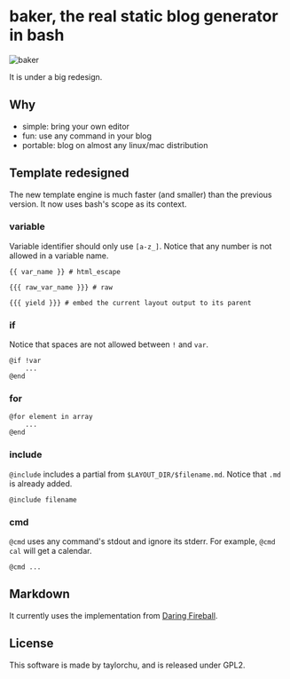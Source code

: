 # baker, the real static blog generator in bash

![baker](http://i.imgur.com/Tngl5Vv.png)

It is under a big redesign.

## Why

- simple: bring your own editor
- fun: use any command in your blog
- portable: blog on almost any linux/mac distribution

## Template redesigned

The new template engine is much faster (and smaller) than the previous version. It now uses bash's scope as its context.

### variable

Variable identifier should only use `[a-z_]`. Notice that any number is not allowed in a variable name.

```
{{ var_name }} # html_escape

{{{ raw_var_name }}} # raw

{{{ yield }}} # embed the current layout output to its parent
```

### if

Notice that spaces are not allowed between `!` and `var`.

```
@if !var
	...
@end
```

### for

```
@for element in array
	...
@end
```

### include

`@include` includes a partial from `$LAYOUT_DIR/$filename.md`. Notice that `.md` is already added.

```
@include filename
```

### cmd

`@cmd` uses any command's stdout and ignore its stderr. For example, `@cmd cal` will get a calendar.

```
@cmd ...
```

## Markdown

It currently uses the implementation from [Daring Fireball](http://daringfireball.net/projects/markdown/).

## License

This software is made by taylorchu, and is released under GPL2.
